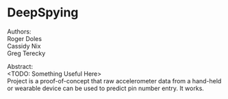 # DeepSpying

Authors:
<br>Roger Doles
<br>Cassidy Nix
<br>Greg Terecky

Abstract:<br>
  <TODO: Something Useful Here><br>
  Project is a proof-of-concept that raw accelerometer data from a hand-held or wearable device can be used to predict pin number entry. It works.

